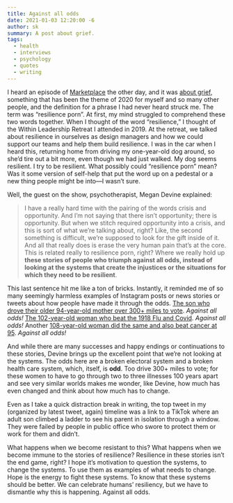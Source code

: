 ```yaml
---
title: Against all odds
date: 2021-01-03 12:20:00 -6
author: sk
summary: A post about grief.
tags:
  - health
  - interviews
  - psychology
  - quotes
  - writing
---
```


I heard an episode of [Marketplace](https://www.marketplace.org/) the other day, and it was [about grief](https://www.marketplace.org/2020/12/29/how-grief-manifests-economy/), something that has been the theme of 2020 for myself and so many other people, and the definition for a phrase I had never heard struck me. The term was “resilience porn”. At first, my mind struggled to comprehend these two words together. When I thought of the word “resilience,” I thought of the Within Leadership Retreat I attended in 2019. At the retreat, we talked about resilience in ourselves as design managers and how we could support our teams and help them build resilience. I was in the car when I heard this, returning home from driving my one-year-old dog around, so she’d tire out a bit more, even though we had just walked. My dog seems resilient. I try to be resilient. What possibly could “resilience porn” mean? Was it some version of self-help that put the word up on a pedestal or a new thing people might be into—I wasn’t sure.

Well, the guest on the show, psychotherapist, Megan Devine explained:

> I have a really hard time with the pairing of the words crisis and opportunity. And I’m not saying that there isn’t opportunity; there is opportunity. But when we stitch required opportunity into a crisis, and this is sort of what we’re talking about, right? Like, the second something is difficult, we’re supposed to look for the gift inside of it. And all that really does is erase the very human pain that’s at the core. This is related really to resilience porn, right? Where we really hold up **these stories of people who triumph against all odds, instead of looking at the systems that create the injustices or the situations for which they need to be resilient**.

This last sentence hit me like a ton of bricks. Instantly, it reminded me of so many seemingly harmless examples of Instagram posts or news stories or tweets about how people have made it through the odds. [The son who drove their older 94-year-old mother over 300+ miles to vote](https://www.cnn.com/2020/10/19/politics/elderly-woman-travels-300-miles-to-vote-trnd/index.html). _Against all odds!_ [The 102-year-old woman who beat the 1918 Flu and Covid](https://www.cnbc.com/2020/10/23/this-108-year-old-woman-survived-two-pandemics-the-1918-spanish-flu-and-covid-19.html). _Against all odds!_ Another [108-year-old woman did the same and also beat cancer at 95](https://www.nydailynews.com/news/national/ny-minnesota-woman-covid-spanish-flu-survive-20201217-fvacplko25brhkf3uefotoudfa-story.html). _Against all odds!_

And while there are many successes and happy endings or continuations to these stories, Devine brings up the excellent point that we’re not looking at the systems. The odds here are a broken electoral system and a broken health care system, which, itself, is **odd**. Too drive 300+ miles to vote; for these women to have to go through two to three illnesses 100 years apart and see very similar worlds makes me wonder, like Devine, how much has even changed and think about how much has to change.

Even as I take a quick distraction break in writing, the top tweet in my (organized by latest tweet, again) timeline was a link to a TikTok where an adult son climbed a ladder to see his parent in isolation through a window. They were failed by people in public office who swore to protect them or work for them and didn’t.

What happens when we become resistant to this? What happens when we become immune to the stories of resilience? Resilience in these stories isn’t the end game, right? I hope it’s motivation to question the systems, to change the systems. To use them as examples of what needs to change. Hope is the energy to fight these systems. To know that these systems should be better. We can celebrate humans’ resiliency, but we have to dismantle why this is happening. Against all odds.
